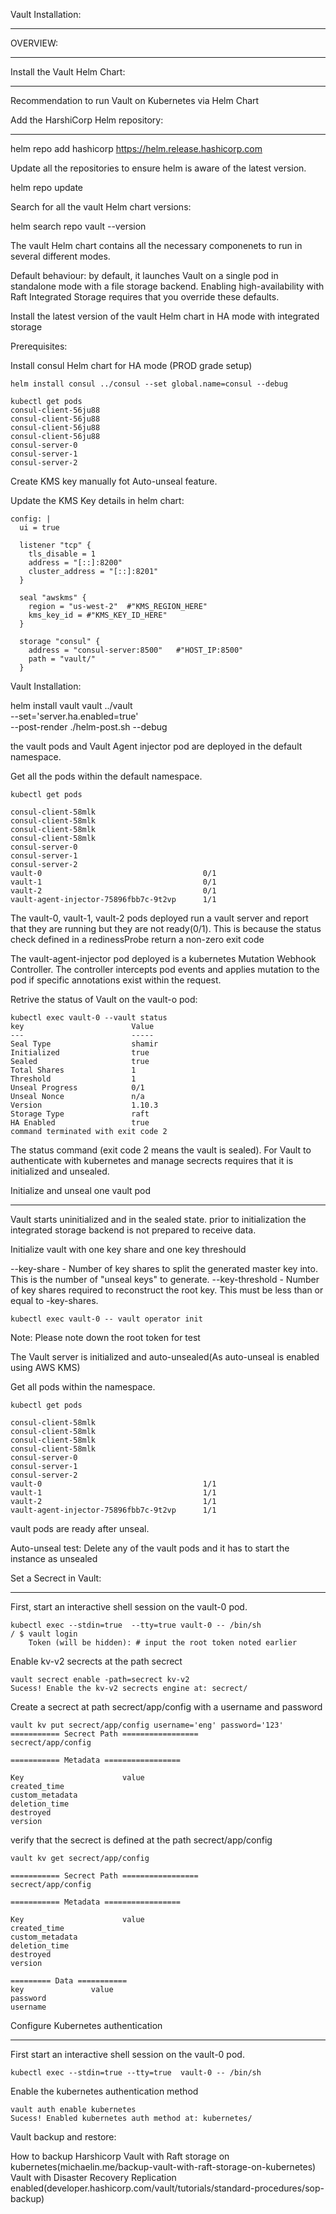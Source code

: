Vault Installation:
********************

OVERVIEW:
*********

Install the Vault Helm Chart:
*****************************

Recommendation to run Vault on Kubernetes via Helm Chart

Add the HarshiCorp Helm repository:
************************************

helm repo add hashicorp https://helm.release.hashicorp.com

Update all the repositories to ensure helm is aware of the latest version.

helm repo update

Search for all the vault Helm chart versions:

helm search repo vault --version

The vault Helm chart contains all the necessary componenets to run in several different modes.

Default behaviour: by default, it launches Vault on a single pod in standalone mode with a file storage backend. Enabling high-availability with Raft Integrated Storage requires that you override these defaults.

Install the latest version of the vault Helm chart in HA mode with integrated storage

Prerequisites:

Install consul Helm chart for HA mode (PROD grade setup)

```
helm install consul ../consul --set global.name=consul --debug
```

```
kubectl get pods
consul-client-56ju88
consul-client-56ju88
consul-client-56ju88
consul-client-56ju88
consul-server-0
consul-server-1
consul-server-2
```

Create KMS key manually fot Auto-unseal feature.

Update the KMS Key details in helm chart:

```
config: |
  ui = true

  listener "tcp" {
    tls_disable = 1
    address = "[::]:8200"
    cluster_address = "[::]:8201"
  }

  seal "awskms" {
    region = "us-west-2"  #"KMS_REGION_HERE"
    kms_key_id = #"KMS_KEY_ID_HERE"
  }

  storage "consul" {
    address = "consul-server:8500"   #"HOST_IP:8500"
    path = "vault/"
  }
```

Vault Installation:

helm install vault vault ../vault \
    --set='server.ha.enabled=true' \
    --post-render ./helm-post.sh --debug

the vault pods and Vault Agent injector pod are deployed in the default namespace.

Get all the pods within the default namespace.
```
kubectl get pods

consul-client-58mlk
consul-client-58mlk
consul-client-58mlk
consul-client-58mlk
consul-server-0
consul-server-1
consul-server-2
vault-0                                    0/1
vault-1                                    0/1
vault-2                                    0/1
vault-agent-injector-75896fbb7c-9t2vp      1/1
```

The vault-0, vault-1, vault-2 pods deployed run a vault server and report that they are running but they are not ready(0/1). This is because the status check defined in a redinessProbe return a non-zero exit code

The vault-agent-injector pod deployed is a kubernetes Mutation Webhook Controller. The controller intercepts pod events and applies mutation to the pod if specific annotations exist within the request.

Retrive the status of Vault on the vault-o pod:
```
kubectl exec vault-0 --vault status
key                        Value
---                        -----
Seal Type                  shamir
Initialized                true
Sealed                     true
Total Shares               1
Threshold                  1
Unseal Progress            0/1
Unseal Nonce               n/a
Version                    1.10.3
Storage Type               raft
HA Enabled                 true
command terminated with exit code 2
```

The status command (exit code 2 means the vault is sealed). For Vault to authenticate with kubernetes and manage secrects requires that it is initialized and unsealed.

Initialize and unseal one vault pod
************************************

Vault starts uninitialized and in the sealed state. prior to initialization the integrated storage backend is not prepared to receive data.

Initialize vault with one key share and one key threshould

--key-share - Number of key shares to split the generated master key into. This is the number of "unseal keys" to generate.
--key-threshold - Number of key shares required to reconstruct the root key. This must be less than or equal to -key-shares.

```
kubectl exec vault-0 -- vault operator init
```
Note: Please note down the root token for test

The Vault server is initialized and auto-unsealed(As auto-unseal is enabled using AWS KMS)

Get all pods within the namespace.

```
kubectl get pods

consul-client-58mlk
consul-client-58mlk
consul-client-58mlk
consul-client-58mlk
consul-server-0
consul-server-1
consul-server-2
vault-0                                    1/1
vault-1                                    1/1
vault-2                                    1/1
vault-agent-injector-75896fbb7c-9t2vp      1/1
```

vault pods are ready after unseal.

Auto-unseal test: Delete any of the vault pods and it has to start the instance as unsealed

Set a Secrect in Vault:
************************

First, start an interactive shell session on the vault-0 pod.

```
kubectl exec --stdin=true  --tty=true vault-0 -- /bin/sh
/ $ vault login
    Token (will be hidden): # input the root token noted earlier
```

Enable kv-v2 secrects at the path secrect

```
vault secrect enable -path=secrect kv-v2
Sucess! Enable the kv-v2 secrects engine at: secrect/
```

Create a secrect at path secrect/app/config with a username and password

```
vault kv put secrect/app/config username='eng' password='123'
=========== Secrect Path =================
secrect/app/config 

=========== Metadata =================

Key                      value
created_time
custom_metadata
deletion_time
destroyed
version
```

verify that the secrect is defined at the path secrect/app/config

```
vault kv get secrect/app/config

=========== Secrect Path =================
secrect/app/config 

=========== Metadata =================

Key                      value
created_time
custom_metadata
deletion_time
destroyed
version

========= Data ===========
key               value
password
username
```

Configure Kubernetes authentication
*************************************

First start an interactive shell session on the vault-0 pod.

```
kubectl exec --stdin=true --tty=true  vault-0 -- /bin/sh
```

Enable the kubernetes authentication method

```
vault auth enable kubernetes
Sucess! Enabled kubernetes auth method at: kubernetes/
```

Vault backup and restore:

How to backup Harshicorp Vault with Raft storage on kubernetes(michaelin.me/backup-vault-with-raft-storage-on-kubernetes)
Vault with Disaster Recovery Replication enabled(developer.hashicorp.com/vault/tutorials/standard-procedures/sop-backup)






